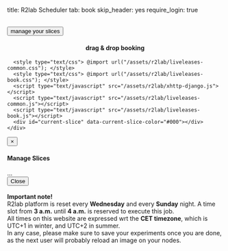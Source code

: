 title: R2lab Scheduler
tab: book
skip_header: yes
require_login: true

<div class="container">
  <div class="row">
    <div class="col-md-12">
      <div id='messages' style="display: none" class="" role="alert">
        <a class="close" onclick="$('.alert').hide()">×</a>
      </div>
      <div id='loading' style="display: none" class="alert alert-info" role="alert">
        <strong>Be patient!</strong> Loading information from server...
      </div>
    </div>
  </div>
  <br />
  <div class="row" id="all">
    <div class="col-md-2 no_padding">
      <div id="wrap">
        <div id="manage_slices">
          <button type="button" data-toggle="modal" data-target="#slice_modal" class="fc-button fc-state-default fc-corner-left fc-corner-right sd">manage your slices</button>
        </div>
        <div id="my-slices">
          <h4 align="center">drag & drop booking</h4>
        </div>
        <div style="clear:both"></div>
      </div>
    </div>
    <div class="col-md-10">
      <div id="calendar"></div>
      <script type="text/javascript" src="/assets/js/moment.min.js"></script>
      <script type="text/javascript" src="/assets/js/jquery-ui.fullcalendar-custom.min.js"></script>
      <script type="text/javascript" src="/assets/js/fullcalendar.min.js"></script>
      <script type="text/javascript" src="/assets/js/jquery.cookie-v141.min.js"></script>
      <style type="text/css"> @import url("/assets/css/fullcalendar.css"); </style>

      <style type="text/css"> @import url("/assets/r2lab/liveleases-common.css"); </style>
      <style type="text/css"> @import url("/assets/r2lab/liveleases-book.css"); </style>
      <script type="text/javascript" src="/assets/r2lab/xhttp-django.js"></script>
      <script type="text/javascript" src="/assets/r2lab/liveleases-common.js"></script>
      <script type="text/javascript" src="/assets/r2lab/liveleases-book.js"></script>
      <div id="current-slice" data-current-slice-color="#000"></div>
    </div>
  </div>

  <!-- PARTIAL MODAL FOR SLICES - USED IN RUN OR BOOK -->
  <script type="text/javascript" src="/assets/r2lab/liveslices.js"></script>
  <style type="text/css"> @import url("/assets/r2lab/liveslices.css"); </style>
  <div class="modal fade" id="slice_modal" tabindex="-1" role="dialog" aria-labelledby="myModalSlice">
    <div class="modal-dialog" role="document">
      <div class="modal-content">
        <div class="modal-header">
          <button type="button" class="close" data-dismiss="modal" aria-label="Close"><span aria-hidden="true">&times;</span></button>
          <h4 class="modal-title" id="myModalSlice">Manage Slices</h4>
        </div>
        <div class="modal-body" id="list-slices">
          ...
        </div>
        <div class="modal-footer">
          <button type="button" class="btn btn-default" data-dismiss="modal">Close</button>
        </div>
      </div>
    </div>
  </div>

<br/>

<div class="alert alert-danger" role="alert" markdown="1">
<strong>Important note!</strong>
<br/>
R2lab platform is reset every <strong>Wednesday</strong> and every <strong>Sunday</strong> night. A time slot from <strong>3 a.m.</strong> until
<strong>4 a.m.</strong> is reserved to execute this job.
<br/>
All times on this website are expressed wrt the <strong>CET timezone</strong>, which is UTC+1 in winter, and UTC+2 in summer.
<br/>
In any case, please make sure to save your experiments once you are done, as the next user will probably reload an image on your nodes.
</div>

</div>
